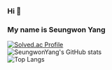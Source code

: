### Hi 👋
### My name is Seungwon Yang
<!--
**SeungWonYang-pro/SeungWonYang-pro** is a ✨ _special_ ✨ repository because its `README.md` (this file) appears on your GitHub profile.

Here are some ideas to get you started:

- 🔭 I’m currently working on ...
- 🌱 I’m currently learning ...
- 👯 I’m looking to collaborate on ...
- 🤔 I’m looking for help with ...
- 💬 Ask me about ...
- 📫 How to reach me: ...
- 😄 Pronouns: ...
- ⚡ Fun fact: ...
-->
[![Solved.ac Profile](http://mazassumnida.wtf/api/generate_badge?boj=ysw1222)](https://solved.ac/ysw1222)   
![SeungwonYang's GitHub stats](https://github-readme-stats.vercel.app/api/wakatime?username=SeungWonYang-pro&show_icons=true&theme=tokyonight)   
![Top Langs](https://github-readme-stats.vercel.app/api/top-langs/?username=SeungWonYang-pro&layout=demo&theme=dark)   
